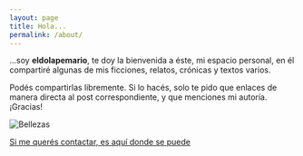```yaml
---
layout: page
title: Hola...
permalink: /about/
---
```

...soy **eldolapemario**, te doy la bienvenida a éste, mi espacio personal, en él compartiré algunas de mis ficciones, relatos, crónicas y textos varios.

Podés compartirlas libremente.
Si lo hacés, solo te pido que enlaces de manera directa al post correspondiente, y que menciones mi autoría. ¡Gracias!

![Bellezas](https://c.pxhere.com/photos/2c/41/writing_stood_old_black_write_manually_a_stop_machine_rheinmetall_soemmerda-1323676.jpg!d)

[Si me querés contactar, es aquí donde se puede](mailto:eldolapemario@gemail.com)
